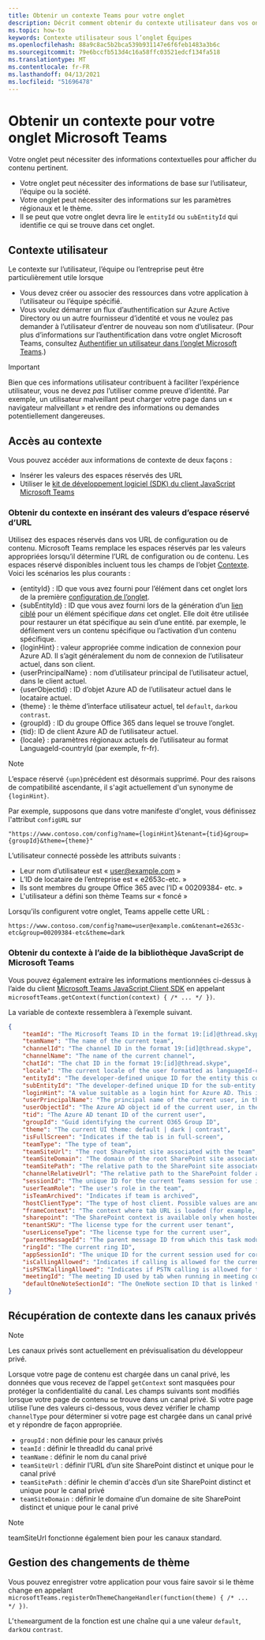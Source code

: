 ```yaml
---
title: Obtenir un contexte Teams pour votre onglet
description: Décrit comment obtenir du contexte utilisateur dans vos onglets
ms.topic: how-to
keywords: Contexte utilisateur sous l’onglet Équipes
ms.openlocfilehash: 88a9c8ac5b2bca539b931147e6f6feb1483a3b6c
ms.sourcegitcommit: 79e6bccfb513d4c16a58ffc03521edcf134fa518
ms.translationtype: MT
ms.contentlocale: fr-FR
ms.lasthandoff: 04/13/2021
ms.locfileid: "51696478"
---
```

# <a name="get-context-for-your-microsoft-teams-tab"></a>Obtenir un contexte pour votre onglet Microsoft Teams

Votre onglet peut nécessiter des informations contextuelles pour afficher du contenu pertinent.

* Votre onglet peut nécessiter des informations de base sur l’utilisateur, l’équipe ou la société.
* Votre onglet peut nécessiter des informations sur les paramètres régionaux et le thème.
* Il se peut que votre onglet devra lire le `entityId` ou `subEntityId` qui identifie ce qui se trouve dans cet onglet.

## <a name="user-context"></a>Contexte utilisateur

Le contexte sur l’utilisateur, l’équipe ou l’entreprise peut être particulièrement utile lorsque

* Vous devez créer ou associer des ressources dans votre application à l’utilisateur ou l’équipe spécifié.
* Vous voulez démarrer un flux d’authentification sur Azure Active Directory ou un autre fournisseur d’identité et vous ne voulez pas demander à l’utilisateur d’entrer de nouveau son nom d’utilisateur. (Pour plus d’informations sur l’authentification dans votre onglet Microsoft Teams, consultez [Authentifier un utilisateur dans l’onglet Microsoft Teams](~/concepts/authentication/authentication.md).)

> [!IMPORTANT]
> Bien que ces informations utilisateur contribuent à faciliter l’expérience utilisateur, vous ne devez *pas* l’utiliser comme preuve d’identité. Par exemple, un utilisateur malveillant peut charger votre page dans un « navigateur malveillant » et rendre des informations ou demandes potentiellement dangereuses.

## <a name="accessing-context"></a>Accès au contexte

Vous pouvez accéder aux informations de contexte de deux façons :

* Insérer les valeurs des espaces réservés des URL
* Utiliser le [kit de développement logiciel (SDK) du client JavaScript Microsoft Teams](/javascript/api/overview/msteams-client)

### <a name="getting-context-by-inserting-url-placeholder-values"></a>Obtenir du contexte en insérant des valeurs d’espace réservé d’URL

Utilisez des espaces réservés dans vos URL de configuration ou de contenu. Microsoft Teams remplace les espaces réservés par les valeurs appropriées lorsqu’il détermine l’URL de configuration ou de contenu. Les espaces réservé disponibles incluent tous les champs de l’objet [Contexte](/javascript/api/@microsoft/teams-js/microsoftteams.context?view=msteams-client-js-latest&preserve-view=true). Voici les scénarios les plus courants :

* {entityId} : ID que vous avez fourni pour l’élément dans cet onglet lors de la première [configuration de l’onglet](~/tabs/how-to/create-tab-pages/configuration-page.md).
* {subEntityId} : ID que vous avez fourni lors de la génération d’un [lien ciblé](~/concepts/build-and-test/deep-links.md) pour un élément spécifique _dans_ cet onglet. Elle doit être utilisée pour restaurer un état spécifique au sein d’une entité. par exemple, le défilement vers un contenu spécifique ou l’activation d’un contenu spécifique.
* {loginHint} : valeur appropriée comme indication de connexion pour Azure AD. Il s’agit généralement du nom de connexion de l’utilisateur actuel, dans son client.
* {userPrincipalName} : nom d’utilisateur principal de l’utilisateur actuel, dans le client actuel.
* {userObjectId} : ID d’objet Azure AD de l’utilisateur actuel dans le locataire actuel.
* {theme} : le thème d’interface utilisateur actuel, tel `default`, `dark`ou `contrast`.
* {groupId} : ID du groupe Office 365 dans lequel se trouve l’onglet.
* {tid}: ID de client Azure AD de l’utilisateur actuel.
* {locale} : paramètres régionaux actuels de l’utilisateur au format LanguageId-countryId (par exemple, fr-fr).

>[!NOTE]
>L’espace réservé `{upn}`précédent est désormais supprimé. Pour des raisons de compatibilité ascendante, il s'agit actuellement d'un synonyme de `{loginHint}`.

Par exemple, supposons que dans votre manifeste d'onglet, vous définissez l'attribut `configURL` sur

`"https://www.contoso.com/config?name={loginHint}&tenant={tid}&group={groupId}&theme={theme}"`

L’utilisateur connecté possède les attributs suivants :

* Leur nom d’utilisateur est « user@example.com »
* L’ID de locataire de l’entreprise est « e2653c-etc. »
* Ils sont membres du groupe Office 365 avec l’ID « 00209384- etc. »
* L'utilisateur a défini son thème Teams sur « foncé »

Lorsqu’ils configurent votre onglet, Teams appelle cette URL :

`https://www.contoso.com/config?name=user@example.com&tenant=e2653c-etc&group=00209384-etc&theme=dark`

### <a name="getting-context-by-using-the-microsoft-teams-javascript-library"></a>Obtenir du contexte à l’aide de la bibliothèque JavaScript de Microsoft Teams

Vous pouvez également extraire les informations mentionnées ci-dessus à l’aide du client [Microsoft Teams JavaScript Client SDK](/javascript/api/overview/msteams-client) en appelant `microsoftTeams.getContext(function(context) { /* ... */ })`.

La variable de contexte ressemblera à l’exemple suivant.

```json
{
    "teamId": "The Microsoft Teams ID in the format 19:[id]@thread.skype",
    "teamName": "The name of the current team",
    "channelId": "The channel ID in the format 19:[id]@thread.skype",
    "channelName": "The name of the current channel",
    "chatId": "The chat ID in the format 19:[id]@thread.skype",
    "locale": "The current locale of the user formatted as languageId-countryId (for example, en-us)",
    "entityId": "The developer-defined unique ID for the entity this content points to",
    "subEntityId": "The developer-defined unique ID for the sub-entity this content points to",
    "loginHint": "A value suitable as a login hint for Azure AD. This is usually the login name of the current user, in their home tenant",
    "userPrincipalName": "The principal name of the current user, in the current tenant",
    "userObjectId": "The Azure AD object id of the current user, in the current tenant",
    "tid": "The Azure AD tenant ID of the current user",
    "groupId": "Guid identifying the current O365 Group ID",
    "theme": "The current UI theme: default | dark | contrast",
    "isFullScreen": "Indicates if the tab is in full-screen",
    "teamType": "The type of team",
    "teamSiteUrl": "The root SharePoint site associated with the team",
    "teamSiteDomain": "The domain of the root SharePoint site associated with the team",
    "teamSitePath": "The relative path to the SharePoint site associated with the team",
    "channelRelativeUrl": "The relative path to the SharePoint folder associated with the channel",
    "sessionId": "The unique ID for the current Teams session for use in correlating telemetry data",
    "userTeamRole": "The user's role in the team",
    "isTeamArchived": "Indicates if team is archived",
    "hostClientType": "The type of host client. Possible values are android, ios, web, desktop, rigel",
    "frameContext": "The context where tab URL is loaded (for example, content, task, setting, remove, sidePanel)",
    "sharepoint": "The SharePoint context is available only when hosted in SharePoint",
    "tenantSKU": "The license type for the current user tenant",
    "userLicenseType": "The license type for the current user",
    "parentMessageId": "The parent message ID from which this task module is launched",
    "ringId": "The current ring ID",
    "appSessionId": "The unique ID for the current session used for correlating telemetry data",
    "isCallingAllowed": "Indicates if calling is allowed for the current logged in user",
    "isPSTNCallingAllowed": "Indicates if PSTN calling is allowed for the current logged in user",
    "meetingId": "The meeting ID used by tab when running in meeting context",
    "defaultOneNoteSectionId": "The OneNote section ID that is linked to the channel"
}
```

## <a name="retrieving-context-in-private-channels"></a>Récupération de contexte dans les canaux privés

> [!Note]
> Les canaux privés sont actuellement en prévisualisation du développeur privé.

Lorsque votre page de contenu est chargée dans un canal privé, les données que vous recevez de l’appel `getContext` sont masquées pour protéger la confidentialité du canal. Les champs suivants sont modifiés lorsque votre page de contenu se trouve dans un canal privé. Si votre page utilise l’une des valeurs ci-dessous, vous devez vérifier le champ `channelType` pour déterminer si votre page est chargée dans un canal privé et y répondre de façon appropriée.

* `groupId` : non définie pour les canaux privés
* `teamId` : définir le threadId du canal privé
* `teamName` : définir le nom du canal privé
* `teamSiteUrl` : définir l’URL d’un site SharePoint distinct et unique pour le canal privé
* `teamSitePath` : définir le chemin d'accès d’un site SharePoint distinct et unique pour le canal privé
* `teamSiteDomain` : définir le domaine d’un domaine de site SharePoint distinct et unique pour le canal privé

> [!Note]
>  teamSiteUrl fonctionne également bien pour les canaux standard.

## <a name="theme-change-handling"></a>Gestion des changements de thème

Vous pouvez enregistrer votre application pour vous faire savoir si le thème change en appelant `microsoftTeams.registerOnThemeChangeHandler(function(theme) { /* ... */ })`.

L’`theme`argument de la fonction est une chaîne qui a une valeur `default`, `dark`ou `contrast`.
